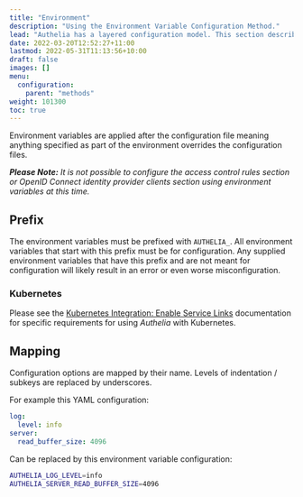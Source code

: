 ```yaml
---
title: "Environment"
description: "Using the Environment Variable Configuration Method."
lead: "Authelia has a layered configuration model. This section describes how to implement the environment configuration."
date: 2022-03-20T12:52:27+11:00
lastmod: 2022-05-31T11:13:56+10:00
draft: false
images: []
menu:
  configuration:
    parent: "methods"
weight: 101300
toc: true
---
```


Environment variables are applied after the configuration file meaning anything specified as part of the environment
overrides the configuration files.

_**Please Note:** It is not possible to configure the access control rules section or OpenID Connect identity provider
clients section using environment variables at this time._

## Prefix

The environment variables must be prefixed with `AUTHELIA_`. All environment variables that start with this prefix must
be for configuration. Any supplied environment variables that have this prefix and are not meant for configuration will
likely result in an error or even worse misconfiguration.

### Kubernetes

Please see the
[Kubernetes Integration: Enable Service Links](../../integration/kubernetes/introduction/index.md#enable-service-links)
documentation for specific requirements for using _Authelia_ with Kubernetes.

## Mapping

Configuration options are mapped by their name. Levels of indentation / subkeys are replaced by underscores.

For example this YAML configuration:

```yaml
log:
  level: info
server:
  read_buffer_size: 4096
```

Can be replaced by this environment variable configuration:

```bash
AUTHELIA_LOG_LEVEL=info
AUTHELIA_SERVER_READ_BUFFER_SIZE=4096
```


